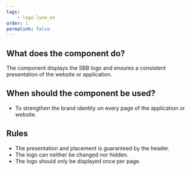 ```yaml
---
tags: 
    - logo-lyne_en
order: 1
permalink: false
---
```


## What does the component do?
The component displays the SBB logo and ensures a consistent presentation of the website or application.

## When should the component be used?
* To strengthen the brand identity on every page of the application or website.

## Rules
* The presentation and placement is guaranteed by the header.
* The logo can neither be changed nor hidden.
* The logo should only be displayed once per page.
